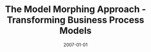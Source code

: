 ---
abstract: ''
authors:
- Marion Murzek
date: '2007-01-01'
featured: false
links:
- name: Publik
  url: https://publik.tuwien.ac.at/showentry.php?ID=141408&lang=1
publication_types:
- '7'
publishDate: '2007-01-01'
title: The Model Morphing Approach - Transforming Business Process Models
url_pdf: ''
---